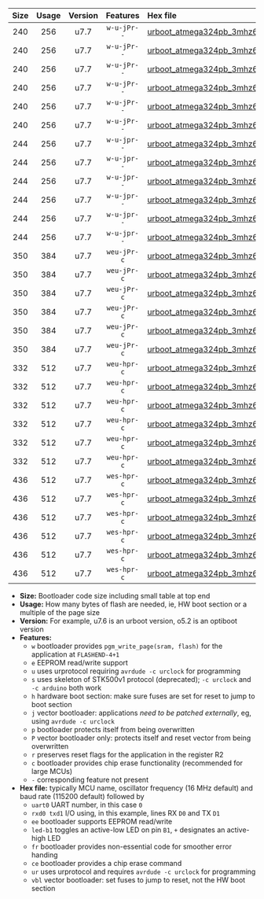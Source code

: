 |Size|Usage|Version|Features|Hex file|
|:-:|:-:|:-:|:-:|:--|
|240|256|u7.7|`w-u-jPr--`|[urboot_atmega324pb_3mhz6864_2400bps_uart0_rxd0_txd1_led+b0_ur_vbl.hex](https://raw.githubusercontent.com/stefanrueger/urboot.hex/main/cores/mightycore/atmega324pb/fcpu_3mhz6864/2400_bps/urboot_atmega324pb_3mhz6864_2400bps_uart0_rxd0_txd1_led+b0_ur_vbl.hex)|
|240|256|u7.7|`w-u-jPr--`|[urboot_atmega324pb_3mhz6864_2400bps_uart0_rxd0_txd1_led+b7_ur_vbl.hex](https://raw.githubusercontent.com/stefanrueger/urboot.hex/main/cores/mightycore/atmega324pb/fcpu_3mhz6864/2400_bps/urboot_atmega324pb_3mhz6864_2400bps_uart0_rxd0_txd1_led+b7_ur_vbl.hex)|
|240|256|u7.7|`w-u-jPr--`|[urboot_atmega324pb_3mhz6864_2400bps_uart1_rxd2_txd3_led+b0_ur_vbl.hex](https://raw.githubusercontent.com/stefanrueger/urboot.hex/main/cores/mightycore/atmega324pb/fcpu_3mhz6864/2400_bps/urboot_atmega324pb_3mhz6864_2400bps_uart1_rxd2_txd3_led+b0_ur_vbl.hex)|
|240|256|u7.7|`w-u-jPr--`|[urboot_atmega324pb_3mhz6864_2400bps_uart1_rxd2_txd3_led+b7_ur_vbl.hex](https://raw.githubusercontent.com/stefanrueger/urboot.hex/main/cores/mightycore/atmega324pb/fcpu_3mhz6864/2400_bps/urboot_atmega324pb_3mhz6864_2400bps_uart1_rxd2_txd3_led+b7_ur_vbl.hex)|
|240|256|u7.7|`w-u-jPr--`|[urboot_atmega324pb_3mhz6864_2400bps_uart2_rxe2_txe3_led+b0_ur_vbl.hex](https://raw.githubusercontent.com/stefanrueger/urboot.hex/main/cores/mightycore/atmega324pb/fcpu_3mhz6864/2400_bps/urboot_atmega324pb_3mhz6864_2400bps_uart2_rxe2_txe3_led+b0_ur_vbl.hex)|
|240|256|u7.7|`w-u-jPr--`|[urboot_atmega324pb_3mhz6864_2400bps_uart2_rxe2_txe3_led+b7_ur_vbl.hex](https://raw.githubusercontent.com/stefanrueger/urboot.hex/main/cores/mightycore/atmega324pb/fcpu_3mhz6864/2400_bps/urboot_atmega324pb_3mhz6864_2400bps_uart2_rxe2_txe3_led+b7_ur_vbl.hex)|
|244|256|u7.7|`w-u-jpr--`|[urboot_atmega324pb_3mhz6864_2400bps_uart0_rxd0_txd1_led+b0_fr_ur_vbl.hex](https://raw.githubusercontent.com/stefanrueger/urboot.hex/main/cores/mightycore/atmega324pb/fcpu_3mhz6864/2400_bps/urboot_atmega324pb_3mhz6864_2400bps_uart0_rxd0_txd1_led+b0_fr_ur_vbl.hex)|
|244|256|u7.7|`w-u-jpr--`|[urboot_atmega324pb_3mhz6864_2400bps_uart0_rxd0_txd1_led+b7_fr_ur_vbl.hex](https://raw.githubusercontent.com/stefanrueger/urboot.hex/main/cores/mightycore/atmega324pb/fcpu_3mhz6864/2400_bps/urboot_atmega324pb_3mhz6864_2400bps_uart0_rxd0_txd1_led+b7_fr_ur_vbl.hex)|
|244|256|u7.7|`w-u-jpr--`|[urboot_atmega324pb_3mhz6864_2400bps_uart1_rxd2_txd3_led+b0_fr_ur_vbl.hex](https://raw.githubusercontent.com/stefanrueger/urboot.hex/main/cores/mightycore/atmega324pb/fcpu_3mhz6864/2400_bps/urboot_atmega324pb_3mhz6864_2400bps_uart1_rxd2_txd3_led+b0_fr_ur_vbl.hex)|
|244|256|u7.7|`w-u-jpr--`|[urboot_atmega324pb_3mhz6864_2400bps_uart1_rxd2_txd3_led+b7_fr_ur_vbl.hex](https://raw.githubusercontent.com/stefanrueger/urboot.hex/main/cores/mightycore/atmega324pb/fcpu_3mhz6864/2400_bps/urboot_atmega324pb_3mhz6864_2400bps_uart1_rxd2_txd3_led+b7_fr_ur_vbl.hex)|
|244|256|u7.7|`w-u-jpr--`|[urboot_atmega324pb_3mhz6864_2400bps_uart2_rxe2_txe3_led+b0_fr_ur_vbl.hex](https://raw.githubusercontent.com/stefanrueger/urboot.hex/main/cores/mightycore/atmega324pb/fcpu_3mhz6864/2400_bps/urboot_atmega324pb_3mhz6864_2400bps_uart2_rxe2_txe3_led+b0_fr_ur_vbl.hex)|
|244|256|u7.7|`w-u-jpr--`|[urboot_atmega324pb_3mhz6864_2400bps_uart2_rxe2_txe3_led+b7_fr_ur_vbl.hex](https://raw.githubusercontent.com/stefanrueger/urboot.hex/main/cores/mightycore/atmega324pb/fcpu_3mhz6864/2400_bps/urboot_atmega324pb_3mhz6864_2400bps_uart2_rxe2_txe3_led+b7_fr_ur_vbl.hex)|
|350|384|u7.7|`weu-jPr-c`|[urboot_atmega324pb_3mhz6864_2400bps_uart0_rxd0_txd1_ee_led+b0_fr_ce_ur_vbl.hex](https://raw.githubusercontent.com/stefanrueger/urboot.hex/main/cores/mightycore/atmega324pb/fcpu_3mhz6864/2400_bps/urboot_atmega324pb_3mhz6864_2400bps_uart0_rxd0_txd1_ee_led+b0_fr_ce_ur_vbl.hex)|
|350|384|u7.7|`weu-jPr-c`|[urboot_atmega324pb_3mhz6864_2400bps_uart0_rxd0_txd1_ee_led+b7_fr_ce_ur_vbl.hex](https://raw.githubusercontent.com/stefanrueger/urboot.hex/main/cores/mightycore/atmega324pb/fcpu_3mhz6864/2400_bps/urboot_atmega324pb_3mhz6864_2400bps_uart0_rxd0_txd1_ee_led+b7_fr_ce_ur_vbl.hex)|
|350|384|u7.7|`weu-jPr-c`|[urboot_atmega324pb_3mhz6864_2400bps_uart1_rxd2_txd3_ee_led+b0_fr_ce_ur_vbl.hex](https://raw.githubusercontent.com/stefanrueger/urboot.hex/main/cores/mightycore/atmega324pb/fcpu_3mhz6864/2400_bps/urboot_atmega324pb_3mhz6864_2400bps_uart1_rxd2_txd3_ee_led+b0_fr_ce_ur_vbl.hex)|
|350|384|u7.7|`weu-jPr-c`|[urboot_atmega324pb_3mhz6864_2400bps_uart1_rxd2_txd3_ee_led+b7_fr_ce_ur_vbl.hex](https://raw.githubusercontent.com/stefanrueger/urboot.hex/main/cores/mightycore/atmega324pb/fcpu_3mhz6864/2400_bps/urboot_atmega324pb_3mhz6864_2400bps_uart1_rxd2_txd3_ee_led+b7_fr_ce_ur_vbl.hex)|
|350|384|u7.7|`weu-jPr-c`|[urboot_atmega324pb_3mhz6864_2400bps_uart2_rxe2_txe3_ee_led+b0_fr_ce_ur_vbl.hex](https://raw.githubusercontent.com/stefanrueger/urboot.hex/main/cores/mightycore/atmega324pb/fcpu_3mhz6864/2400_bps/urboot_atmega324pb_3mhz6864_2400bps_uart2_rxe2_txe3_ee_led+b0_fr_ce_ur_vbl.hex)|
|350|384|u7.7|`weu-jPr-c`|[urboot_atmega324pb_3mhz6864_2400bps_uart2_rxe2_txe3_ee_led+b7_fr_ce_ur_vbl.hex](https://raw.githubusercontent.com/stefanrueger/urboot.hex/main/cores/mightycore/atmega324pb/fcpu_3mhz6864/2400_bps/urboot_atmega324pb_3mhz6864_2400bps_uart2_rxe2_txe3_ee_led+b7_fr_ce_ur_vbl.hex)|
|332|512|u7.7|`weu-hpr-c`|[urboot_atmega324pb_3mhz6864_2400bps_uart0_rxd0_txd1_ee_led+b0_fr_ce_ur.hex](https://raw.githubusercontent.com/stefanrueger/urboot.hex/main/cores/mightycore/atmega324pb/fcpu_3mhz6864/2400_bps/urboot_atmega324pb_3mhz6864_2400bps_uart0_rxd0_txd1_ee_led+b0_fr_ce_ur.hex)|
|332|512|u7.7|`weu-hpr-c`|[urboot_atmega324pb_3mhz6864_2400bps_uart0_rxd0_txd1_ee_led+b7_fr_ce_ur.hex](https://raw.githubusercontent.com/stefanrueger/urboot.hex/main/cores/mightycore/atmega324pb/fcpu_3mhz6864/2400_bps/urboot_atmega324pb_3mhz6864_2400bps_uart0_rxd0_txd1_ee_led+b7_fr_ce_ur.hex)|
|332|512|u7.7|`weu-hpr-c`|[urboot_atmega324pb_3mhz6864_2400bps_uart1_rxd2_txd3_ee_led+b0_fr_ce_ur.hex](https://raw.githubusercontent.com/stefanrueger/urboot.hex/main/cores/mightycore/atmega324pb/fcpu_3mhz6864/2400_bps/urboot_atmega324pb_3mhz6864_2400bps_uart1_rxd2_txd3_ee_led+b0_fr_ce_ur.hex)|
|332|512|u7.7|`weu-hpr-c`|[urboot_atmega324pb_3mhz6864_2400bps_uart1_rxd2_txd3_ee_led+b7_fr_ce_ur.hex](https://raw.githubusercontent.com/stefanrueger/urboot.hex/main/cores/mightycore/atmega324pb/fcpu_3mhz6864/2400_bps/urboot_atmega324pb_3mhz6864_2400bps_uart1_rxd2_txd3_ee_led+b7_fr_ce_ur.hex)|
|332|512|u7.7|`weu-hpr-c`|[urboot_atmega324pb_3mhz6864_2400bps_uart2_rxe2_txe3_ee_led+b0_fr_ce_ur.hex](https://raw.githubusercontent.com/stefanrueger/urboot.hex/main/cores/mightycore/atmega324pb/fcpu_3mhz6864/2400_bps/urboot_atmega324pb_3mhz6864_2400bps_uart2_rxe2_txe3_ee_led+b0_fr_ce_ur.hex)|
|332|512|u7.7|`weu-hpr-c`|[urboot_atmega324pb_3mhz6864_2400bps_uart2_rxe2_txe3_ee_led+b7_fr_ce_ur.hex](https://raw.githubusercontent.com/stefanrueger/urboot.hex/main/cores/mightycore/atmega324pb/fcpu_3mhz6864/2400_bps/urboot_atmega324pb_3mhz6864_2400bps_uart2_rxe2_txe3_ee_led+b7_fr_ce_ur.hex)|
|436|512|u7.7|`wes-hpr-c`|[urboot_atmega324pb_3mhz6864_2400bps_uart0_rxd0_txd1_ee_led+b0_fr_ce.hex](https://raw.githubusercontent.com/stefanrueger/urboot.hex/main/cores/mightycore/atmega324pb/fcpu_3mhz6864/2400_bps/urboot_atmega324pb_3mhz6864_2400bps_uart0_rxd0_txd1_ee_led+b0_fr_ce.hex)|
|436|512|u7.7|`wes-hpr-c`|[urboot_atmega324pb_3mhz6864_2400bps_uart0_rxd0_txd1_ee_led+b7_fr_ce.hex](https://raw.githubusercontent.com/stefanrueger/urboot.hex/main/cores/mightycore/atmega324pb/fcpu_3mhz6864/2400_bps/urboot_atmega324pb_3mhz6864_2400bps_uart0_rxd0_txd1_ee_led+b7_fr_ce.hex)|
|436|512|u7.7|`wes-hpr-c`|[urboot_atmega324pb_3mhz6864_2400bps_uart1_rxd2_txd3_ee_led+b0_fr_ce.hex](https://raw.githubusercontent.com/stefanrueger/urboot.hex/main/cores/mightycore/atmega324pb/fcpu_3mhz6864/2400_bps/urboot_atmega324pb_3mhz6864_2400bps_uart1_rxd2_txd3_ee_led+b0_fr_ce.hex)|
|436|512|u7.7|`wes-hpr-c`|[urboot_atmega324pb_3mhz6864_2400bps_uart1_rxd2_txd3_ee_led+b7_fr_ce.hex](https://raw.githubusercontent.com/stefanrueger/urboot.hex/main/cores/mightycore/atmega324pb/fcpu_3mhz6864/2400_bps/urboot_atmega324pb_3mhz6864_2400bps_uart1_rxd2_txd3_ee_led+b7_fr_ce.hex)|
|436|512|u7.7|`wes-hpr-c`|[urboot_atmega324pb_3mhz6864_2400bps_uart2_rxe2_txe3_ee_led+b0_fr_ce.hex](https://raw.githubusercontent.com/stefanrueger/urboot.hex/main/cores/mightycore/atmega324pb/fcpu_3mhz6864/2400_bps/urboot_atmega324pb_3mhz6864_2400bps_uart2_rxe2_txe3_ee_led+b0_fr_ce.hex)|
|436|512|u7.7|`wes-hpr-c`|[urboot_atmega324pb_3mhz6864_2400bps_uart2_rxe2_txe3_ee_led+b7_fr_ce.hex](https://raw.githubusercontent.com/stefanrueger/urboot.hex/main/cores/mightycore/atmega324pb/fcpu_3mhz6864/2400_bps/urboot_atmega324pb_3mhz6864_2400bps_uart2_rxe2_txe3_ee_led+b7_fr_ce.hex)|

- **Size:** Bootloader code size including small table at top end
- **Usage:** How many bytes of flash are needed, ie, HW boot section or a multiple of the page size
- **Version:** For example, u7.6 is an urboot version, o5.2 is an optiboot version
- **Features:**
  + `w` bootloader provides `pgm_write_page(sram, flash)` for the application at `FLASHEND-4+1`
  + `e` EEPROM read/write support
  + `u` uses urprotocol requiring `avrdude -c urclock` for programming
  + `s` uses skeleton of STK500v1 protocol (deprecated); `-c urclock` and `-c arduino` both work
  + `h` hardware boot section: make sure fuses are set for reset to jump to boot section
  + `j` vector bootloader: applications *need to be patched externally*, eg, using `avrdude -c urclock`
  + `p` bootloader protects itself from being overwritten
  + `P` vector bootloader only: protects itself and reset vector from being overwritten
  + `r` preserves reset flags for the application in the register R2
  + `c` bootloader provides chip erase functionality (recommended for large MCUs)
  + `-` corresponding feature not present
- **Hex file:** typically MCU name, oscillator frequency (16 MHz default) and baud rate (115200 default) followed by
  + `uart0` UART number, in this case `0`
  + `rxd0 txd1` I/O using, in this example, lines RX `D0` and TX `D1`
  + `ee` bootloader supports EEPROM read/write
  + `led-b1` toggles an active-low LED on pin `B1`, `+` designates an active-high LED
  + `fr` bootloader provides non-essential code for smoother error handing
  + `ce` bootloader provides a chip erase command
  + `ur` uses urprotocol and requires `avrdude -c urclock` for programming
  + `vbl` vector bootloader: set fuses to jump to reset, not the HW boot section
